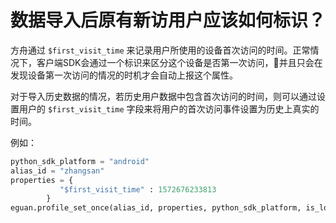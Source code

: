 # 数据导入后原有新访用户应该如何标识？

方舟通过 `$first_visit_time` 来记录用户所使用的设备首次访问的时间。正常情况下，客户端SDK会通过一个标识来区分这个设备是否第一次访问，并且只会在发现设备第一次访问的情况的时机才会自动上报这个属性。

对于导入历史数据的情况，若历史用户数据中包含首次访问的时间，则可以通过设置用户的 `$first_visit_time` 字段来将用户的首次访问事件设置为历史上真实的时间。

例如：

```python
python_sdk_platform = "android"
alias_id = "zhangsan"
properties = {
           "$first_visit_time" : 1572676233813
        }
eguan.profile_set_once(alias_id, properties, python_sdk_platform, is_login=True)
```



